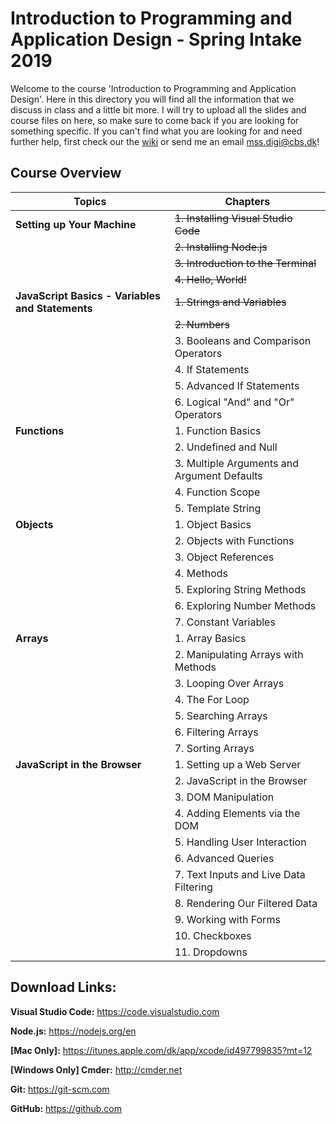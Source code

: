 # Introduction to Programming and Application Design - Spring Intake 2019

Welcome to the course 'Introduction to Programming and Application Design'. Here in this directory you will find all the information that we discuss in class and a little bit more. I will try to upload all the slides and course files on here, so make sure to come back if you are looking for something specific. If you can't find what you are looking for and need further help, first check our the [wiki](https://github.com/martensievers/Introduction-to-Programming-and-Application-Design/wiki) or send me an email mss.digi@cbs.dk!


## Course Overview
|Topics | Chapters|
|---|---|
|**Setting up Your Machine** | ~~1. Installing Visual Studio Code~~|
| | ~~2. Installing Node.js~~|
| | ~~3. Introduction to the Terminal~~|
| | ~~4. Hello, World!~~|
|**JavaScript Basics - Variables and Statements**| ~~1. Strings and Variables~~|
| | ~~2. Numbers~~|
| | 3. Booleans and Comparison Operators|
| | 4. If Statements|
| | 5. Advanced If Statements|
| | 6. Logical "And" and "Or" Operators|
|**Functions**| 1. Function Basics|
| | 2. Undefined and Null|
| | 3. Multiple Arguments and Argument Defaults|
| | 4. Function Scope|
| | 5. Template String|
|**Objects**| 1. Object Basics|
| | 2. Objects with Functions|
| | 3. Object References|
| | 4. Methods|
| | 5. Exploring String Methods|
| | 6. Exploring Number Methods|
| | 7. Constant Variables|
|**Arrays**| 1. Array Basics|
| | 2. Manipulating Arrays with Methods|
| | 3. Looping Over Arrays|
| | 4. The For Loop|
| | 5. Searching Arrays|
| | 6. Filtering Arrays|
| | 7. Sorting Arrays|
|**JavaScript in the Browser**| 1. Setting up a Web Server|
| | 2. JavaScript in the Browser|
| | 3. DOM Manipulation|
| | 4. Adding Elements via the DOM|
| | 5. Handling User Interaction|
| | 6. Advanced Queries|
| | 7. Text Inputs and Live Data Filtering|
| | 8. Rendering Our Filtered Data|
| | 9. Working with Forms|
| | 10. Checkboxes|
| | 11. Dropdowns|


## Download Links:
**Visual Studio Code:** https://code.visualstudio.com

**Node.js:** https://nodejs.org/en

**[Mac Only]:** https://itunes.apple.com/dk/app/xcode/id497799835?mt=12

**[Windows Only] Cmder:** http://cmder.net

**Git:** https://git-scm.com

**GitHub:** https://github.com

